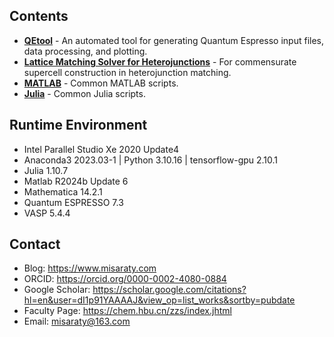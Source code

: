 ## Contents
* **[QEtool](./QEtool)** - An automated tool for generating Quantum Espresso input files, data processing, and plotting.
* **[Lattice Matching Solver for Heterojunctions](./Mathematica)** - For commensurate supercell construction in heterojunction matching.
* **[MATLAB](./MATLAB)** - Common MATLAB scripts.
* **[Julia](./Julia)** - Common Julia scripts.

## Runtime Environment
* Intel Parallel Studio Xe 2020 Update4
* Anaconda3 2023.03-1 | Python 3.10.16 | tensorflow-gpu 2.10.1
* Julia 1.10.7
* Matlab R2024b Update 6
* Mathematica 14.2.1
* Quantum ESPRESSO 7.3
* VASP 5.4.4

## Contact
* Blog: https://www.misaraty.com
* ORCID: https://orcid.org/0000-0002-4080-0884
* Google Scholar: https://scholar.google.com/citations?hl=en&user=dI1p91YAAAAJ&view_op=list_works&sortby=pubdate
* Faculty Page: https://chem.hbu.cn/zzs/index.jhtml
* Email: misaraty@163.com
